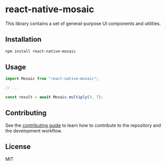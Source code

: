 # react-native-mosaic

This library contains a set of general-purpose UI components and utilities.

## Installation

```sh
npm install react-native-mosaic
```

## Usage

```js
import Mosaic from "react-native-mosaic";

// ...

const result = await Mosaic.multiply(3, 7);
```

## Contributing

See the [contributing guide](CONTRIBUTING.md) to learn how to contribute to the repository and the development workflow.

## License

MIT
